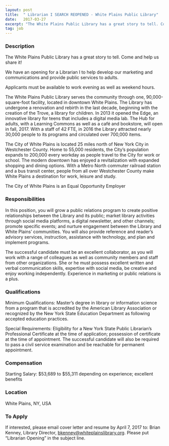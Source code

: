 ```yaml
---
layout: post
title:  " Librarian I SEARCH REOPENED - White Plains Public Library"
date:   2017-03-27
excerpt: "The White Plains Public Library has a great story to tell. Come and help us share it! We have an opening for a Librarian I to help develop our marketing and communications and provide public services to adults. Applicants must be available to work evening as well as weekend hours...."
tag: job
---
```


### Description   

The White Plains Public Library has a great story to tell. Come and help us share it! 

We have an opening for a Librarian I to help develop our marketing and communications and provide public services to adults. 

Applicants must be available to work evening as well as weekend hours.

The White Plains Public Library serves the community through one, 90,000-square-foot facility, located in downtown White Plains. The Library has undergone a renovation and rebirth in the last decade, beginning with the creation of the Trove, a library for children. In 2013 it opened the Edge, an innovative library for teens that includes a digital media lab. The Hub for adults, with a Learning Commons as well as a café and bookstore, will open in fall, 2017. With a staff of 42 FTE, in 2016 the Library attracted nearly 30,000 people to its programs and circulated over 700,000 items.

The City of White Plains is located 25 miles north of New York City in Westchester County. Home to 55,000 residents, the City’s population expands to 200,000 every workday as people travel to the City for work or school. The modern downtown has enjoyed a revitalization with expanded shopping and dining options. With a Metro North commuter railroad station and a bus transit center, people from all over Westchester County make White Plains a destination for work, leisure and study. 

The City of White Plains is an Equal Opportunity Employer 




### Responsibilities   

In this position, you will grow a public relations program to create positive relationships between the Library and its public; market library activities through social media platforms, a digital newsletter, and other channels; promote specific events; and nurture engagement between the Library and White Plains’ communities. You will also provide reference and reader’s advisory services, instruction, assistance with technology, and plan and implement programs. 

The successful candidate must be an excellent collaborator, as you will work with a range of colleagues as well as community members and staff from other organizations.  She or he must possess excellent written and verbal communication skills, expertise with social media, be creative and enjoy working independently. Experience in marketing or public relations is a plus. 


### Qualifications   

Minimum Qualifications: Master’s degree in library or information science from a program that is accredited by the American Library Association or recognized by the New York State Education Department as following accepted education practices. 

Special Requirements: Eligibility for a New York State Public Librarian’s Professional Certificate at the time of application; possession of certificate at the time of appointment. The successful candidate will also be required to pass a civil service examination and be reachable for permanent appointment.



### Compensation   

Starting Salary: $53,689 to $55,311 depending on experience; excellent benefits


### Location   

White Plains, NY, USA




### To Apply   

If interested, please email cover letter and resume by April 7, 2017 to: Brian Kenney, Library Director, bkenney@whiteplainslibrary.org. Please put “Librarian Opening” in the subject line.






